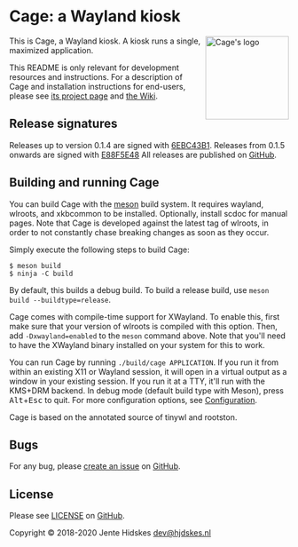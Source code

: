 # Cage: a Wayland kiosk

<img src="https://www.hjdskes.nl/img/projects/cage/cage.svg" alt="Cage's logo" width="150px" align="right">

This is Cage, a Wayland kiosk. A kiosk runs a single, maximized
application.

This README is only relevant for development resources and instructions. For a
description of Cage and installation instructions for end-users, please see
[its project page](https://www.hjdskes.nl/projects/cage) and [the
Wiki](https://github.com/cage-kiosk/cage/wiki/).

## Release signatures

Releases up to version 0.1.4 are signed with [6EBC43B1](http://keys.gnupg.net/pks/lookup?op=vindex&fingerprint=on&search=0x37C445296EBC43B1). Releases from 0.1.5 onwards are signed with
[E88F5E48](https://keys.openpgp.org/search?q=34FF9526CFEF0E97A340E2E40FDE7BE0E88F5E48)
All releases are published on [GitHub](https://github.com/cage-kiosk/cage/releases).

## Building and running Cage

You can build Cage with the [meson](https://mesonbuild.com/) build system. It
requires wayland, wlroots, and xkbcommon to be installed. Optionally, install
scdoc for manual pages. Note that Cage is developed against the latest tag of
wlroots, in order to not constantly chase breaking changes as soon as they
occur.

Simply execute the following steps to build Cage:

```
$ meson build
$ ninja -C build
```

By default, this builds a debug build. To build a release build, use `meson
build --buildtype=release`.

Cage comes with compile-time support for XWayland. To enable this,
first make sure that your version of wlroots is compiled with this
option. Then, add `-Dxwayland=enabled` to the `meson` command above. Note
that you'll need to have the XWayland binary installed on your system
for this to work.

You can run Cage by running `./build/cage APPLICATION`. If you run it from
within an existing X11 or Wayland session, it will open in a virtual output as
a window in your existing session. If you run it at a TTY, it'll run with the
KMS+DRM backend. In debug mode (default build type with Meson), press
<kbd>Alt</kbd>+<kbd>Esc</kbd> to quit. For more configuration options, see
[Configuration](https://github.com/cage-kiosk/cage/wiki/Configuration).

Cage is based on the annotated source of tinywl and rootston.

## Bugs

For any bug, please [create an
issue](https://github.com/cage-kiosk/cage/issues/new) on
[GitHub](https://github.com/cage-kiosk/cage).

## License

Please see
[LICENSE](https://github.com/cage-kiosk/cage/blob/master/LICENSE) on
[GitHub](https://github.com/cage-kiosk/cage).

Copyright © 2018-2020 Jente Hidskes <dev@hjdskes.nl>
